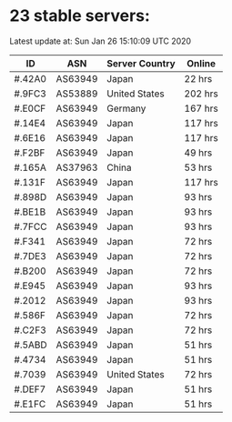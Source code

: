 # 23 stable servers:

Latest update at: Sun Jan 26 15:10:09 UTC 2020

| ID | ASN | Server Country | Online |
| -- | --- | -------------- | ------ |
| #.42A0 | AS63949 | Japan | 22 hrs |
| #.9FC3 | AS53889 | United States | 202 hrs |
| #.E0CF | AS63949 | Germany | 167 hrs |
| #.14E4 | AS63949 | Japan | 117 hrs |
| #.6E16 | AS63949 | Japan | 117 hrs |
| #.F2BF | AS63949 | Japan | 49 hrs |
| #.165A | AS37963 | China | 53 hrs |
| #.131F | AS63949 | Japan | 117 hrs |
| #.898D | AS63949 | Japan | 93 hrs |
| #.BE1B | AS63949 | Japan | 93 hrs |
| #.7FCC | AS63949 | Japan | 93 hrs |
| #.F341 | AS63949 | Japan | 72 hrs |
| #.7DE3 | AS63949 | Japan | 72 hrs |
| #.B200 | AS63949 | Japan | 72 hrs |
| #.E945 | AS63949 | Japan | 93 hrs |
| #.2012 | AS63949 | Japan | 93 hrs |
| #.586F | AS63949 | Japan | 72 hrs |
| #.C2F3 | AS63949 | Japan | 72 hrs |
| #.5ABD | AS63949 | Japan | 51 hrs |
| #.4734 | AS63949 | Japan | 51 hrs |
| #.7039 | AS63949 | United States | 72 hrs |
| #.DEF7 | AS63949 | Japan | 51 hrs |
| #.E1FC | AS63949 | Japan | 51 hrs |

